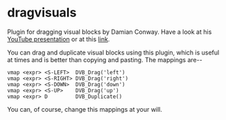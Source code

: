 # dragvisuals
Plugin for dragging visual blocks by Damian Conway. Have a look at his [YouTube presentation](https://www.youtube.com/watch?v=aHm36-na4-4) or at this [link](https://is.gd/IBV2013).

You can drag and duplicate visual blocks using this plugin, which is useful at times and is better than copying and pasting.
The mappings are--

    vmap <expr> <S-LEFT>  DVB_Drag('left')
    vmap <expr> <S-RIGHT> DVB_Drag('right')
    vmap <expr> <S-DOWN>  DVB_Drag('down')
    vmap <expr> <S-UP>    DVB_Drag('up')
    vmap <expr> D         DVB_Duplicate()

You can, of course, change this mappings at your will.
